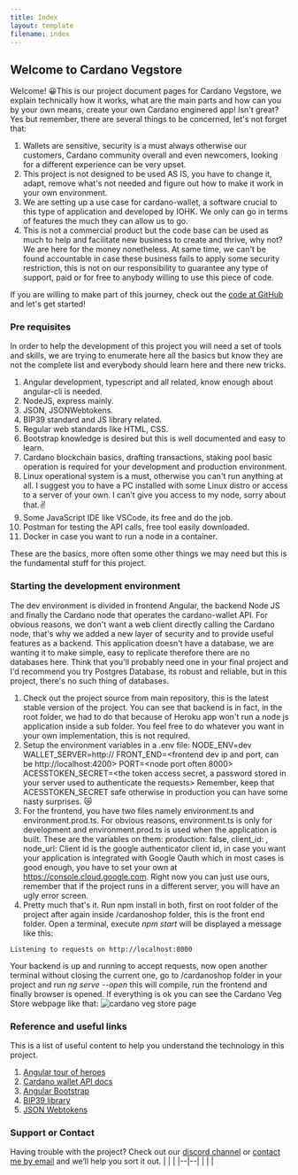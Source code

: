 ```yaml
---
title: Index
layout: template
filename: index
--- 
```


## Welcome to Cardano Vegstore

Welcome! 
😀This is our project document pages for Cardano Vegstore, we explain technically how it works, what are the main parts and how can you by your own means, create your own Cardano enginered app! 
Isn't great? Yes but remember, there are several things to be concerned, let's not forget that:

 1. Wallets are sensitive, security is a must always otherwise our customers, Cardano community overall and even newcomers, looking for a different experience can be very upset.
 2. This project is not designed to be used AS IS, you have to change it, adapt, remove what's not needed and figure out how to make it work in your own environment.
 3. We are setting up a use case for cardano-wallet, a software crucial to this type of application and developed by IOHK. We only can go in terms of features the much they can allow us to go.
 4. This is not a commercial product but the code base can be used as much to help and facilitate new business to create and thrive, why not? We are here for the money nonetheless. At same time, we can't be found accountable in case these business fails to apply some security restriction, this is not on our responsibility to guarantee any type of support, paid or for free to anybody willing to use this piece of code.

If you are willing to make part of this journey, check out the [code at GitHub](https://github.com/cheffNFT/cardano-vegstore) and let's get started!
  
### Pre requisites

In order to help the development of this project you will need a set of tools and skills, we are trying to enumerate here all the basics but know they are not the complete list and everybody should learn here and there new tricks.

 1. Angular development, typescript and all related, know enough about angular-cli is needed.
 2. NodeJS, express mainly.
 3. JSON, JSONWebtokens.
 4. BIP39 standard and JS library related.
 5. Regular web standards like HTML, CSS.
 6. Bootstrap knowledge is desired but this is well documented and easy to learn.
 7. Cardano blockchain basics, drafting transactions, staking pool basic operation is required for your development and production environment.
 8. Linux operational system is a must, otherwise you can't run anything at all. I suggest you to have a PC installed with some Linux distro or access to a server of your own. I can't give you access to my node, sorry about that.✌️
 9. Some JavaScript IDE like VSCode, its free and do the job.
 10. Postman for testing the API calls, free tool easily downloaded.
 11. Docker in case you want to run a node in a container.

These are the basics, more often some other things we may need but this is the fundamental stuff for this project. 

### Starting the development environment

  The dev environment is divided in frontend Angular, the backend Node JS and finally the Cardano node that operates the cardano-wallet API.
  For obvious reasons, we don't want a web client directly calling the Cardano node, that's why we added a new layer of security and to provide useful features as a backend.
  This application doesn't have a database, we are wanting it to make simple, easy to replicate therefore there are no databases here. Think that you'll probably need one in your final project and I'd recommend you try Postgres Database, its robust and reliable, but in this project, there's no such thing of databases.

 1. Check out the project source from main repository, this is the latest stable version of the project. You can see that backend is in fact, in the root folder, we had to do that because of Heroku app won't run a node js application inside a sub folder. You feel free to do whatever you want in your own implementation, this is not required.
 2. Setup the environment variables in a .env file: 
NODE_ENV=dev
WALLET_SERVER=http://<ip and port your node>
FRONT_END=<frontend dev ip and port, can be http://localhost:4200>
PORT=<node port often 8000>
ACESSTOKEN_SECRET=<the token access secret, a password stored in your server used to authenticate the requests>
Remember, keep that ACESSTOKEN_SECRET safe otherwise in production you can have some nasty surprises. 😿
 3. For the frontend, you have two files namely environment.ts and environment.prod.ts. For obvious reasons, environment.ts is only for development and environment.prod.ts is used when the application is built. These are the variables on them: 
production:  false,
client_id:  <google client id>,
node_url:  <backend endpoint>
Client id is the google authenticator client id, in case you want your application is integrated with Google Oauth which in most cases is good enough, you have to set your own at https://console.cloud.google.com. Right now you can just use ours, remember that if the project runs in a different server, you will have an ugly error screen.
 4. Pretty much that's it. Run npm install in both, first on root folder of the project after again inside /cardanoshop folder, this is the front end folder. Open a terminal, execute _npm start_ will be displayed a message like this: 
 ```
 Listening to requests on http://localhost:8000
```
Your backend is up and running to accept requests, now open another terminal without closing the current one, go to /cardanoshop folder in your project and run _ng serve --open_ this will compile, run the frontend and finally browser is opened.
If everything is ok you can see the Cardano Veg Store webpage like that:
![cardano veg store page](https://raw.githubusercontent.com/cheffNFT/cardano-vegstore/main/docs/screen1.png)

### Reference and useful links

This is a list of useful content to help you understand the technology in this project.

 1. [Angular tour of heroes](https://angular.io/tutorial)
 2. [Cardano wallet API docs](https://input-output-hk.github.io/cardano-wallet/api/edge/#tag/Wallets)
 3. [Angular Bootstrap](https://ng-bootstrap.github.io/#/home)
 4. [BIP39 library](https://www.npmjs.com/package/bip39)
 5. [JSON Webtokens](https://www.npmjs.com/package/jsonwebtoken)

### Support or Contact

Having trouble with the project? Check out our [discord channel](https://discord.gg/g9Hpwwne5Q) or [contact me by email](cheffwallets@gmail.com) and we’ll help you sort it out.
|  |  |
|--|--|
|  |  |
